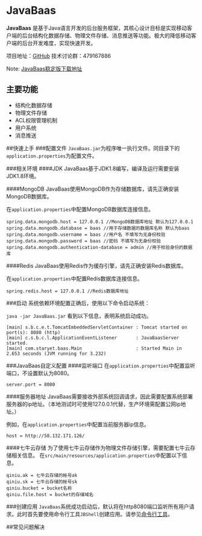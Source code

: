 
# JavaBaas
**JavaBaas** 是基于Java语言开发的后台服务框架，其核心设计目标是实现移动客户端的后台结构化数据存储、物理文件存储、消息推送等功能。极大的降低移动客户端的后台开发难度，实现快速开发。

项目地址：[GitHub](https://github.com/JavaBaas/JavaBaasServer)
技术讨论群：479167886

Note: [JavaBaas稳定版下载地址](http://7xr649.dl1.z0.glb.clouddn.com/JavaBaas.zip)

## 主要功能
* 结构化数据存储
* 物理文件存储
* ACL权限管理机制
* 用户系统
* 消息推送

##快速上手
###配置文件
`JavaBaas.jar`为程序唯一执行文件。同目录下的`application.properties`为配置文件。

###相关环境
####JDK
JavaBaas基于JDK1.8编写，编译及运行需要安装JDK1.8环境。

####MongoDB
JavaBaas使用MongoDB作为存储数据库，请先正确安装MongoDB数据库。

在`application.properties`中配置MongoDB数据库连接信息。

```
spring.data.mongodb.host = 127.0.0.1 //MongoDB数据库地址 默认为127.0.0.1
spring.data.mongodb.database = baas //用于存储数据的数据库名称 默认为baas
spring.data.mongodb.username = baas //用户名 不填写为无身份校验
spring.data.mongodb.password = baas //密码 不填写为无身份校验
spring.data.mongodb.authentication-database = admin //用于校验身份的数据库
```

####Redis
JavaBaas使用Redis作为缓存引擎，请先正确安装Redis数据库。

在`application.properties`中配置Redis数据库连接信息。

```
spring.redis.host = 127.0.0.1 //Redis数据库地址
```

###启动
系统依赖环境配置正确后，使用以下命令启动系统：

`java -jar JavaBaas.jar`
看到以下信息，表明系统启动成功。

```
[main] s.b.c.e.t.TomcatEmbeddedServletContainer : Tomcat started on port(s): 8080 (http)
[main] c.s.b.c.l.ApplicationEventListener       : JavaBaasServer started.
[main] com.staryet.baas.Main                    : Started Main in 2.653 seconds (JVM running for 3.232)
```

###JavaBaas自定义配置
####监听端口
在`application.properties`中配置监听端口，不设置默认为8080。

```
server.port = 8080
```

####服务器地址
JavaBaas需要接收外部系统回调请求，因此需要配置系统部署服务器的ip地址。（本地测试时可使用127.0.0.1代替，生产环境需配置公网ip地址。）

例如，在`application.properties`中配置当前服务器ip信息。

```
host = http://58.132.171.126/
```

####七牛云存储
为了使用七牛云存储作为物理文件存储引擎，需要配置七牛云存储相关信息。
在`src/main/resources/application.properties`中配置以下信息。

```
qiniu.ak = 七牛云存储的帐号ak
qiniu.sk = 七牛云存储的帐号sk
qiniu.bucket = bucket名称
qiniu.file.host = bucket的存储域名
```

###创建应用
`JavaBaas`系统成功启动后，默认将在http8080端口监听所有用户请求。此时首先要使用命令行工具`JBShell`创建应用。请参见[命令行工具](/manual/command_line.md)。

##常见问题解决